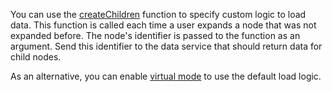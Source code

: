 You can use the [createChildren](/Documentation/ApiReference/UI_Components/dxTreeView/Configuration/#createChildren) function to specify custom logic to load data. This function is called each time a user expands a node that was not expanded before. The node's identifier is passed to the function as an argument. Send this identifier to the data service that should return data for child nodes.

As an alternative, you can enable [virtual mode](/Demos/WidgetsGallery/Demo/TreeView/VirtualMode/) to use the default load logic.
<!--split-->